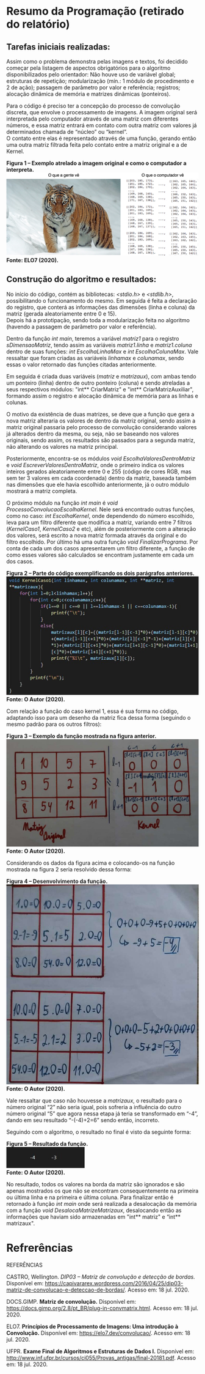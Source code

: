 # Resumo da Programação (retirado do relatório)
## Tarefas iniciais realizadas:

Assim como o problema demonstra pelas imagens e textos, foi decidido começar pela listagem de aspectos obrigatórios para o algoritmo disponibilizados pelo orientador: Não houve uso de variável global; estruturas de repetição; modularização (mín.: 1 módulo de procedimento e 2 de ação); passagem de parâmetro por valor e referência; registros; alocação dinâmica de memória e matrizes dinâmicas (ponteiros).

Para o código é preciso ter a concepção do processo de convolução discreta, que envolve o processamento de imagens. A imagem original será interpretada pelo computador através de uma matriz com diferentes números, e essa matriz entrará em contato com outra matriz com valores já determinados chamada de “núcleo” ou “kernel”.                               
O contato entre elas é representado através de uma função, gerando então uma outra matriz filtrada feita pelo contato entre a matriz original e a de Kernel.

**Figura 1 – Exemplo atrelado a imagem original e como o computador a interpreta.**
![convolucao-2](https://github.com/ArthurMS15/CCO_alg_problema1/blob/master/convolucao-2.png)                                                                                   
**Fonte: ELO7 (2020).**

## Construção do algoritmo e resultados:

No início do código, contém as bibliotecas: *<stdio.h>* e *<stdlib.h>*, possibilitando o funcionamento do mesmo.
Em seguida é feita a declaração do registro, que conterá as informações das dimensões (linha e coluna) da matriz (gerada aleatoriamente entre 0 e 15).             
Depois há a prototipação, sendo toda a modularização feita no algoritmo (havendo a passagem de parâmetro por valor e referência).

Dentro da função *int main*, teremos a variável *matriz1* para o registro *sDimensaoMatriz*, tendo assim as variáveis *matriz1.linha* e *matriz1.coluna* dentro de suas funções: *int EscolhaLinhaMax* e *int EscolhaColunaMax*. 
Vale ressaltar que foram criadas as variáveis *linhamax* e *colunamax*, sendo essas o valor retornado das funções citadas anteriormente.

Em seguida é criada duas variáveis (*matriz* e *matrizaux*), com ambas tendo um ponteiro (linha) dentro de outro ponteiro (coluna) e sendo atreladas a seus respectivos módulos: "int** CriarMatriz" e "int** CriarMatrizAuxiliar", formando assim o registro e alocação dinâmica de memória para as linhas e colunas.

O motivo da existência de duas matrizes, se deve que a função que gera a nova matriz alteraria os valores de dentro da matriz original, sendo assim a matriz original passaria pelo processo de convolução considerando valores já alterados dentro da mesma, ou seja, não se baseando nos valores originais, sendo assim, os resultados são passados para a segunda matriz, não alterando os valores na matriz principal.

Posteriormente, encontra-se os módulos *void EscolhaValoresDentroMatriz* e *void EscreverValoresDentroMatriz*, onde o primeiro indica os valores inteiros gerados aleatoriamente entre 0 e 255 (código de cores RGB, mas sem ter 3 valores em cada coordenada) dentro da matriz, baseada também nas dimensões que ele havia escolhido anteriormente, já o outro módulo mostrará a matriz completa.

O próximo módulo na função *int main* é *void ProcessoConvolucaoEscolhaKernel*. Nele será encontrado outras funções, como no caso: *int EscolhaKernel*, onde dependendo do número escolhido, leva para um filtro diferente que modifica a matriz, variando entre 7 filtros (*KernelCaso1*, *KernelCaso2* e etc), além de posteriormente com a alteração dos valores, será escrito a nova matriz formada através da original e do filtro escolhido. Por último há uma outra função *void FinalizarPrograma*. Por conta de cada um dos casos apresentarem um filtro diferente, a função de como esses valores são calculados se encontram justamente em cada um dos casos.

**Figura 2 – Parte do código exemplificando os dois parágrafos anteriores.**
![algoritmo](https://github.com/ArthurMS15/CCO_alg_problema1/blob/master/algoritmo.png)                                                                                         
**Fonte: O Autor (2020).**

Com relação a função do caso kernel 1, essa é sua forma no código, adaptando isso para um desenho da matriz fica dessa forma (seguindo o mesmo padrão para os outros filtros):

**Figura 3 – Exemplo da função mostrada na figura anterior.**
![convolucao-algoritmo](https://github.com/ArthurMS15/CCO_alg_problema1/blob/master/convolucao-algoritmo.png)                                                                   
**Fonte: O Autor (2020).**    

Considerando os dados da figura acima e colocando-os na função mostrada na figura 2 seria resolvido dessa forma:

**Figura 4 – Desenvolvimento da função.**
![convolucao-algoritmo2](https://github.com/ArthurMS15/CCO_alg_problema1/blob/master/convolucao-algoritmo2.png)                                                                 
**Fonte: O Autor (2020).**

Vale ressaltar que caso não houvesse a *matrizaux*, o resultado para o número original “2” não seria igual, pois sofreria a influência do outro número original “5” que agora nessa etapa já teria se transformado em “-4”, dando em seu resultado “-(-4)+2=6” sendo então, incorreto.

Seguindo com o algoritmo, o resultado no final é visto da seguinte forma:

**Figura 5 – Resultado da função.**                                                                                                                                             
![resultado-convolucao](https://github.com/ArthurMS15/CCO_alg_problema1/blob/master/resultado-convolucao.png)                                                                   
**Fonte: O Autor (2020).**

No resultado, todos os valores na borda da matriz são ignorados e são apenas mostrados os que não se encontram consequentemente na primeira ou última linha e na primeira e última coluna.
Para finalizar então é retornado à função *int main* onde será realizada a desalocação da memória com a função *void DesalocaMatrizeMatrizaux*, desalocando então as informações que haviam sido armazenadas em "int** matriz" e “int** matrizaux".

# Refrerências

REFERÊNCIAS

CASTRO, Wellington. *DIP03 – Matriz de convolução e detecção de bordas.* Disponível em: <https://capivararex.wordpress.com/2016/04/25/dip03-matriz-de-convolucao-e-deteccao-de-bordas/>. Acesso em: 18 jul. 2020.

DOCS.GIMP. **Matriz de convolução.** Disponível em: <https://docs.gimp.org/2.8/pt_BR/plug-in-convmatrix.html>. Acesso em: 18 jul. 2020.

ELO7. **Princípios de Processamento de Imagens: Uma introdução à Convolução.** Disponível em: <https://elo7.dev/convolucao/>. Acesso em: 18 jul. 2020.

UFPR. **Exame Final de Algoritmos e Estruturas de Dados I.** Disponível em: <http://www.inf.ufpr.br/cursos/ci055/Provas_antigas/final-20181.pdf>. Acesso em: 18 jul. 2020.

